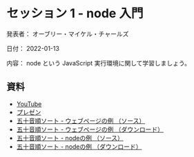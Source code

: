 # セッション 1 - node 入門

発表者： オーブリー・マイケル・チャールズ

日付： 2022-01-13

内容： node という JavaScript 実行環境に関して学習しましょう。

## 資料

 * [YouTube](https://youtu.be/plvrxAGHXnw)
 * [プレゼン](https://docs.google.com/presentation/d/1dJOhf_cyADXqbLLmHHGGakppMsEH5iB-2FrfL0LF26s/edit?usp=sharing)
 * [五十音順ソート - ウェブページの例 （ソース）](https://github.com/s2-co-ltd/benkyoukai/tree/main/sessions/2022-01-13/aiueo_sort/001_web)
 * [五十音順ソート - ウェブページの例 （ダウンロード）](https://github.com/s2-co-ltd/benkyoukai/raw/main/downloads/session_1_node_001_web.zip)
 * [五十音順ソート - nodeの例 （ソース）](https://github.com/s2-co-ltd/benkyoukai/tree/main/sessions/2022-01-13/aiueo_sort/002_node)
 * [五十音順ソート - nodeの例 （ダウンロード）](https://github.com/s2-co-ltd/benkyoukai/raw/main/downloads/session_1_node_002_node.zip)
